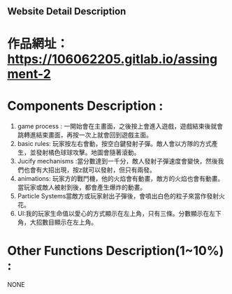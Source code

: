 

## Website Detail Description

# 作品網址：https://106062205.gitlab.io/assingment-2

# Components Description : 
1. game process : 一開始會在主畫面，之後按上會進入遊戲，遊戲結束後就會跳轉進結束畫面，再按一次上就會回到遊戲主面。
2. basic rules: 玩家按左右會動，按空白鍵發射子彈。敵人會以方隊的方式產生，並發射橘色球球攻擊。地圖會隨著滾動。
3. Jucify mechanisms :當分數達到一千分，敵人發射子彈速度會變快，然後我們也會有大招出現，按z就可以發射，但只有兩發。
4. animations: 玩家方的戰鬥機，他的火焰會有動畫，敵方的火焰也會有動畫。當玩家或敵人被射到後，都會產生爆炸的動畫。
5. Particle Systems當敵方或玩家射出子彈後，會噴出白色的粒子來當作發射火花。
6. UI:我的玩家生命值以愛心的方式顯示在左上角，只有三條。分數顯示在左下角，大招數目顯示在左上角。

# Other Functions Description(1~10%) : 
NONE